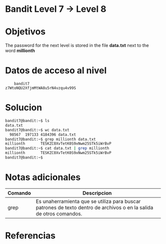 # Bandit Level 7 → Level 8
# Objetivos
 The password for the next level is stored in the file **data.txt** next to the word **millionth**
# Datos de acceso al nivel
```bach
	bandit7
z7WtoNQU2XfjmMtWA8u5rN4vzqu4v99S
```
# Solucion
```bash
bandit7@bandit:~$ ls
data.txt
bandit7@bandit:~$ wc data.txt
  98567  197133 4184396 data.txt
bandit7@bandit:~$ grep millionth data.txt
millionth       TESKZC0XvTetK0S9xNwm25STk5iWrBvP
bandit7@bandit:~$ cat data.txt | grep millionth
millionth       TESKZC0XvTetK0S9xNwm25STk5iWrBvP
bandit7@bandit:~$
```

# Notas adicionales
|Comando|Descripcion|
|---|---|
|grep |Es unaherramienta  que se utiliza para buscar patrones de texto dentro de archivos o en la salida de otros comandos.  

# Referencias